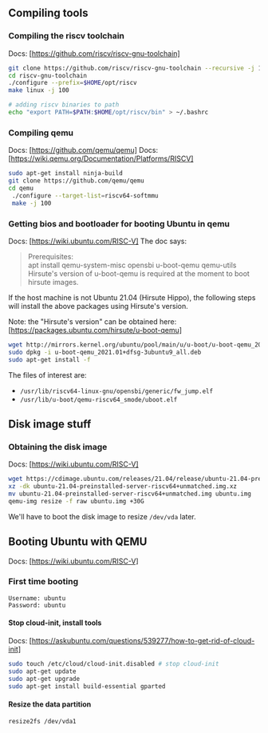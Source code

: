 ## Compiling tools
### Compiling the riscv toolchain
Docs: [https://github.com/riscv/riscv-gnu-toolchain]
```sh
git clone https://github.com/riscv/riscv-gnu-toolchain --recursive -j 10
cd riscv-gnu-toolchain
./configure --prefix=$HOME/opt/riscv
make linux -j 100

# adding riscv binaries to path
echo "export PATH=$PATH:$HOME/opt/riscv/bin" > ~/.bashrc
```
### Compiling qemu
Docs: [https://github.com/qemu/qemu]
Docs: [https://wiki.qemu.org/Documentation/Platforms/RISCV]
```sh
sudo apt-get install ninja-build
git clone https://github.com/qemu/qemu
cd qemu
 ./configure --target-list=riscv64-softmmu
 make -j 100
```

### Getting bios and bootloader for booting Ubuntu in qemu
Docs: [https://wiki.ubuntu.com/RISC-V]
The doc says:
> Prerequisites:  
>    apt install qemu-system-misc opensbi u-boot-qemu qemu-utils  
> Hirsute's version of u-boot-qemu is required at the moment to boot hirsute images.  

If the host machine is not Ubuntu 21.04 (Hirsute Hippo), the following steps will install the above packages
using Hirsute's version.  

Note: the "Hirsute's version" can be obtained here: [https://packages.ubuntu.com/hirsute/u-boot-qemu]  

```sh
wget http://mirrors.kernel.org/ubuntu/pool/main/u/u-boot/u-boot-qemu_2021.01+dfsg-3ubuntu9_all.deb
sudo dpkg -i u-boot-qemu_2021.01+dfsg-3ubuntu9_all.deb
sudo apt-get install -f
```
The files of interest are:
  * `/usr/lib/riscv64-linux-gnu/opensbi/generic/fw_jump.elf`
  * `/usr/lib/u-boot/qemu-riscv64_smode/uboot.elf`

## Disk image stuff
### Obtaining the disk image
Docs: [https://wiki.ubuntu.com/RISC-V]
```sh
wget https://cdimage.ubuntu.com/releases/21.04/release/ubuntu-21.04-preinstalled-server-riscv64+unmatched.img.xz    # downloading the disk image
xz -dk ubuntu-21.04-preinstalled-server-riscv64+unmatched.img.xz                                                    # unpacking/decompressing the disk image
mv ubuntu-21.04-preinstalled-server-riscv64+unmatched.img ubuntu.img                                                # renaming the disk image
qemu-img resize -f raw ubuntu.img +30G                                                                              # adding 30GB to the disk
```
We'll have to boot the disk image to resize `/dev/vda` later.

## Booting Ubuntu with QEMU
Docs: [https://wiki.ubuntu.com/RISC-V]
### First time booting
```
Username: ubuntu
Password: ubuntu
```
#### Stop cloud-init, install tools
Docs: [https://askubuntu.com/questions/539277/how-to-get-rid-of-cloud-init]
```sh
sudo touch /etc/cloud/cloud-init.disabled # stop cloud-init
sudo apt-get update
sudo apt-get upgrade
sudo apt-get install build-essential gparted
```
#### Resize the data partition
```sh
resize2fs /dev/vda1
```
